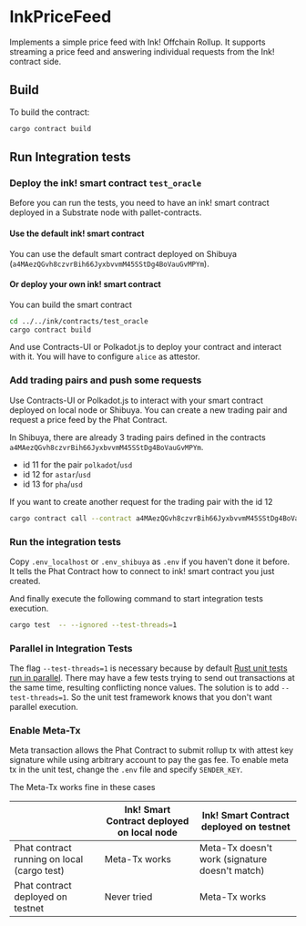 # InkPriceFeed

Implements a simple price feed with Ink! Offchain Rollup. It supports streaming a price feed and
answering individual requests from the Ink! contract side.


## Build

To build the contract:

```bash
cargo contract build
```

## Run Integration tests

### Deploy the ink! smart contract `test_oracle`

Before you can run the tests, you need to have an ink! smart contract deployed in a Substrate node with pallet-contracts.

#### Use the default ink! smart contract 

You can use the default smart contract deployed on Shibuya (`a4MAezQGvh8czvrBih66JyxbvvmM45SStDg4BoVauGvMPYm`).

#### Or deploy your own ink! smart contract

You can build the smart contract 
```bash
cd ../../ink/contracts/test_oracle
cargo contract build
```
And use Contracts-UI or Polkadot.js to deploy your contract and interact with it.
You will have to configure `alice` as attestor.

### Add trading pairs and push some requests

Use Contracts-UI or Polkadot.js to interact with your smart contract deployed on local node or Shibuya.
You can create a new trading pair and request a price feed by the Phat Contract.

In Shibuya, there are already 3 trading pairs defined in the contracts `a4MAezQGvh8czvrBih66JyxbvvmM45SStDg4BoVauGvMPYm`.
 - id 11 for the pair `polkadot`/`usd`
 - id 12 for `astar`/`usd`
 - id 13 for `pha`/`usd`

If you want to create another request for the trading pair with the id 12 
```bash
cargo contract call --contract a4MAezQGvh8czvrBih66JyxbvvmM45SStDg4BoVauGvMPYm --message request_price --args 12 --url wss://rpc.shibuya.astar.network --suri "bottom drive obey lake curtain smoke basket hold race lonely fit walk"  ../../../ink/artifacts/test_oracle/test_oracle.wasm
```

### Run the integration tests

Copy `.env_localhost` or `.env_shibuya` as `.env` if you haven't done it before. 
It tells the Phat Contract how to connect to ink! smart contract you just created.

And finally execute the following command to start integration tests execution.

```bash
cargo test  -- --ignored --test-threads=1
```

### Parallel in Integration Tests

The flag `--test-threads=1` is necessary because by default [Rust unit tests run in parallel](https://doc.rust-lang.org/book/ch11-02-running-tests.html).
There may have a few tests trying to send out transactions at the same time, resulting
conflicting nonce values.
The solution is to add `--test-threads=1`. So the unit test framework knows that you don't want
parallel execution.

### Enable Meta-Tx

Meta transaction allows the Phat Contract to submit rollup tx with attest key signature while using
arbitrary account to pay the gas fee. To enable meta tx in the unit test, change the `.env` file
and specify `SENDER_KEY`.

The Meta-Tx works fine in these cases

|                                             | Ink! Smart Contract deployed on local node | Ink! Smart Contract deployed on testnet        |
|---------------------------------------------|--------------------------------------------|------------------------------------------------|
| Phat contract running on local (cargo test) | Meta-Tx works                              | Meta-Tx doesn't work (signature doesn't match) |
| Phat contract deployed on testnet           | Never tried                                | Meta-Tx works                                  |


